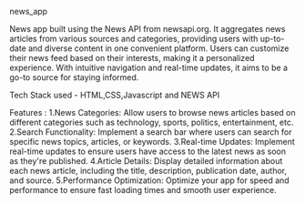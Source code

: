 news_app

News app built using the News API from newsapi.org. It aggregates news articles from various sources and categories, providing users with up-to-date and diverse content in one convenient platform. Users can customize their news feed based on their interests, making it a personalized experience. With intuitive navigation and real-time updates, it aims to be a go-to source for staying informed.

Tech Stack used - HTML,CSS,Javascript and NEWS API

Features :
1.News Categories: Allow users to browse news articles based on different categories such as technology, sports, politics, entertainment, etc.
2.Search Functionality: Implement a search bar where users can search for specific news topics, articles, or keywords.
3.Real-time Updates: Implement real-time updates to ensure users have access to the latest news as soon as they're published.
4.Article Details: Display detailed information about each news article, including the title, description, publication date, author, and source.
5.Performance Optimization: Optimize your app for speed and performance to ensure fast loading times and smooth user experience.
